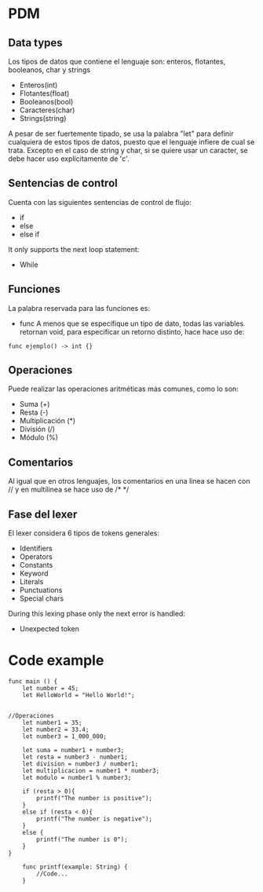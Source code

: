# PDM
## Data types
Los tipos de datos que contiene el lenguaje son: enteros, flotantes, booleanos, char y strings
- Enteros(int)
- Flotantes(float)
- Booleanos(bool)
- Caracteres(char)
- Strings(string) 

A pesar de ser fuertemente tipado, se usa la palabra "let" para definir cualquiera de estos
tipos de datos, puesto que el lenguaje infiere de cual se trata. Excepto en el caso de
string y char, si se quiere usar un caracter, se debe hacer uso explícitamente de 'c'.

## Sentencias de control
Cuenta con las siguientes sentencias de control de flujo:
- if
- else
- else if

It only supports the next loop statement: 
- While

## Funciones
La palabra reservada para las funciones es: 
- func
A menos que se específique un tipo de dato, todas las variables retornan void, para
especificar un retorno distinto, hace hace uso de: 
```
func ejemplo() -> int {}
```

## Operaciones
Puede realizar las operaciones aritméticas más comunes, como lo son: 
- Suma (+)
- Resta (-)
- Multiplicación (*)
- División (/)
- Módulo (%)

## Comentarios
Al igual que en otros lenguajes, los comentarios en una linea se hacen con // y
en multilinea se hace uso de /* */

## Fase del lexer
El lexer considera 6 tipos de tokens generales: 
- Identifiers
- Operators
- Constants
- Keyword
- Literals
- Punctuations
- Special chars

During this lexing phase only the next error is handled: 
- Unexpected token

# Code example

```
func main () {
    let number = 45; 
    let HelloWorld = "Hello World!"; 


//Operaciones
    let number1 = 35;
    let number2 = 33.4;
    let number3 = 1_000_000;

    let suma = number1 + number3;
    let resta = number3 - number1;
    let division = number3 / number1;
    let multiplicacion = number1 * number3;
    let modulo = number1 % number3;

    if (resta > 0){
        printf("The number is positive");
    }
    else if (resta < 0){
        printf("The number is negative");
    }
    else {
        printf("The number is 0");
    }
}

    func printf(example: String) {
        //Code...
    }

```

